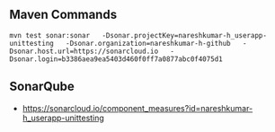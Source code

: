 ## Maven Commands 
```
mvn test sonar:sonar   -Dsonar.projectKey=nareshkumar-h_userapp-unittesting   -Dsonar.organization=nareshkumar-h-github   -Dsonar.host.url=https://sonarcloud.io   -Dsonar.login=b3386aea9ea5403d460f0ff7a0877abc0f4075d1
```
 
## SonarQube
* https://sonarcloud.io/component_measures?id=nareshkumar-h_userapp-unittesting
